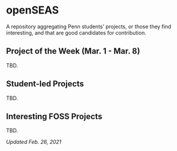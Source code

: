 # openSEAS
A repository aggregating Penn students' projects, or those they find interesting, and that are good candidates for contribution.

<!--General format: [PROJECT PRIMARY LANGUAGE][PROJECT NAME][PROJECT DESCRIPTION][STUDENT GITHUB PROFILE]-->

## Project of the Week (Mar. 1 - Mar. 8)
TBD.

## Student-led Projects
TBD.

## Interesting FOSS Projects
TBD.

*Updated Feb. 26, 2021*